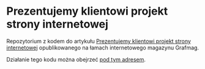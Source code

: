 # Prezentujemy klientowi projekt strony internetowej

Repozytorium z kodem do artykułu [Prezentujemy klientowi projekt strony internetowej](http://grafmag.pl/artykuly/prezentujemy-klientowi-projekt-strony-internetowej/) opublikowanego na łamach internetowego magazynu Grafmag.

Działanie tego kodu można obejrzeć [pod tym adresem](http://static.grafmag.pl/hutu/prezentujemy-klientowi-projekt-strony-internetowej/).